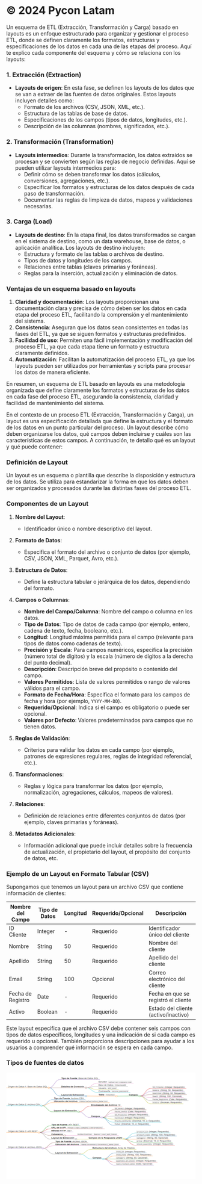 <!-- # etl-batch-pycon-latam -->
<h1>© 2024 Pycon Latam</h1>


Un esquema de ETL (Extracción, Transformación y Carga) basado en layouts es un enfoque estructurado para organizar y gestionar el proceso ETL, donde se definen claramente los formatos, estructuras y especificaciones de los datos en cada una de las etapas del proceso. Aquí te explico cada componente del esquema y cómo se relaciona con los layouts:

### 1. **Extracción (Extraction)**
   - **Layouts de origen**: En esta fase, se definen los layouts de los datos que se van a extraer de las fuentes de datos originales. Estos layouts incluyen detalles como:
     - Formato de los archivos (CSV, JSON, XML, etc.).
     - Estructura de las tablas de base de datos.
     - Especificaciones de los campos (tipos de datos, longitudes, etc.).
     - Descripción de las columnas (nombres, significados, etc.).

### 2. **Transformación (Transformation)**
   - **Layouts intermedios**: Durante la transformación, los datos extraídos se procesan y se convierten según las reglas de negocio definidas. Aquí se pueden utilizar layouts intermedios para:
     - Definir cómo se deben transformar los datos (cálculos, conversiones, agregaciones, etc.).
     - Especificar los formatos y estructuras de los datos después de cada paso de transformación.
     - Documentar las reglas de limpieza de datos, mapeos y validaciones necesarias.

### 3. **Carga (Load)**
   - **Layouts de destino**: En la etapa final, los datos transformados se cargan en el sistema de destino, como un data warehouse, base de datos, o aplicación analítica. Los layouts de destino incluyen:
     - Estructura y formato de las tablas o archivos de destino.
     - Tipos de datos y longitudes de los campos.
     - Relaciones entre tablas (claves primarias y foráneas).
     - Reglas para la inserción, actualización y eliminación de datos.

### Ventajas de un esquema basado en layouts
1. **Claridad y documentación**: Los layouts proporcionan una documentación clara y precisa de cómo deben ser los datos en cada etapa del proceso ETL, facilitando la comprensión y el mantenimiento del sistema.
2. **Consistencia**: Aseguran que los datos sean consistentes en todas las fases del ETL, ya que se siguen formatos y estructuras predefinidos.
3. **Facilidad de uso**: Permiten una fácil implementación y modificación del proceso ETL, ya que cada etapa tiene un formato y estructura claramente definidos.
4. **Automatización**: Facilitan la automatización del proceso ETL, ya que los layouts pueden ser utilizados por herramientas y scripts para procesar los datos de manera eficiente.

En resumen, un esquema de ETL basado en layouts es una metodología organizada que define claramente los formatos y estructuras de los datos en cada fase del proceso ETL, asegurando la consistencia, claridad y facilidad de mantenimiento del sistema.



En el contexto de un proceso ETL (Extracción, Transformación y Carga), un layout es una especificación detallada que define la estructura y el formato de los datos en un punto particular del proceso. Un layout describe cómo deben organizarse los datos, qué campos deben incluirse y cuáles son las características de estos campos. A continuación, te detallo qué es un layout y qué puede contener:

### Definición de Layout

Un layout es un esquema o plantilla que describe la disposición y estructura de los datos. Se utiliza para estandarizar la forma en que los datos deben ser organizados y procesados durante las distintas fases del proceso ETL.

### Componentes de un Layout

1. **Nombre del Layout**:
   - Identificador único o nombre descriptivo del layout.

2. **Formato de Datos**:
   - Especifica el formato del archivo o conjunto de datos (por ejemplo, CSV, JSON, XML, Parquet, Avro, etc.).

3. **Estructura de Datos**:
   - Define la estructura tabular o jerárquica de los datos, dependiendo del formato.

4. **Campos o Columnas**:
   - **Nombre del Campo/Columna**: Nombre del campo o columna en los datos.
   - **Tipo de Datos**: Tipo de datos de cada campo (por ejemplo, entero, cadena de texto, fecha, booleano, etc.).
   - **Longitud**: Longitud máxima permitida para el campo (relevante para tipos de datos como cadenas de texto).
   - **Precisión y Escala**: Para campos numéricos, especifica la precisión (número total de dígitos) y la escala (número de dígitos a la derecha del punto decimal).
   - **Descripción**: Descripción breve del propósito o contenido del campo.
   - **Valores Permitidos**: Lista de valores permitidos o rango de valores válidos para el campo.
   - **Formato de Fecha/Hora**: Especifica el formato para los campos de fecha y hora (por ejemplo, `YYYY-MM-DD`).
   - **Requerido/Opcional**: Indica si el campo es obligatorio o puede ser opcional.
   - **Valores por Defecto**: Valores predeterminados para campos que no tienen datos.

5. **Reglas de Validación**:
   - Criterios para validar los datos en cada campo (por ejemplo, patrones de expresiones regulares, reglas de integridad referencial, etc.).

6. **Transformaciones**:
   - Reglas y lógica para transformar los datos (por ejemplo, normalización, agregaciones, cálculos, mapeos de valores).

7. **Relaciones**:
   - Definición de relaciones entre diferentes conjuntos de datos (por ejemplo, claves primarias y foráneas).

8. **Metadatos Adicionales**:
   - Información adicional que puede incluir detalles sobre la frecuencia de actualización, el propietario del layout, el propósito del conjunto de datos, etc.

### Ejemplo de un Layout en Formato Tabular (CSV)

Supongamos que tenemos un layout para un archivo CSV que contiene información de clientes:

| Nombre del Campo | Tipo de Datos | Longitud | Requerido/Opcional | Descripción                 |
|------------------|---------------|----------|--------------------|-----------------------------|
| ID Cliente       | Integer       | -        | Requerido          | Identificador único del cliente |
| Nombre           | String        | 50       | Requerido          | Nombre del cliente          |
| Apellido         | String        | 50       | Requerido          | Apellido del cliente        |
| Email            | String        | 100      | Opcional           | Correo electrónico del cliente |
| Fecha de Registro| Date          | -        | Requerido          | Fecha en que se registró el cliente |
| Activo           | Boolean       | -        | Requerido          | Estado del cliente (activo/inactivo) |

Este layout especifica que el archivo CSV debe contener seis campos con tipos de datos específicos, longitudes y una indicación de si cada campo es requerido u opcional. También proporciona descripciones para ayudar a los usuarios a comprender qué información se espera en cada campo.

### Tipos de fuentes de datos

<img src="etl_batch_pycon_latam\img\mapa.png" alt="Texto alternativo" title="Título opcional" width="504" height="283" />